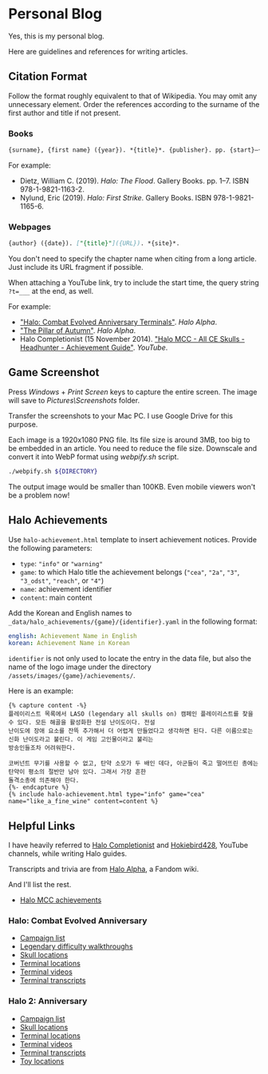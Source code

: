 # Personal Blog

Yes, this is my personal blog.

Here are guidelines and references for writing articles.

## Citation Format

Follow the format roughly equivalent to that of Wikipedia. You may omit any unnecessary element. Order the references
according to the surname of the first author and title if not present.

### Books

```md
{surname}, {first name} ({year}). *{title}*. {publisher}. pp. {start}–{end}. ISBN {ISBN}.
```

For example:

- Dietz, William C. (2019). *Halo: The Flood*. Gallery Books. pp. 1–7. ISBN 978-1-9821-1163-2.
- Nylund, Eric (2019). *Halo: First Strike*. Gallery Books. ISBN 978-1-9821-1165-6.

### Webpages

```md
{author} ({date}). ["{title}"]({URL}). *{site}*.
```

You don't need to specify the chapter name when citing from a long article. Just include its URL fragment if possible.

When attaching a YouTube link, try to include the start time, the query string `?t=___` at the end, as well.

For example:

- ["Halo: Combat Evolved Anniversary
Terminals"](https://halo.fandom.com/wiki/Terminal/Halo:_Combat_Evolved_Anniversary#Terminal_1_-_The_Pillar_of_Autumn).
*Halo Alpha*.
- ["The Pillar of Autumn"](https://halo.fandom.com/wiki/The_Pillar_of_Autumn_(Halo:_Combat_Evolved_level)). *Halo
Alpha*.
- Halo Completionist (15 November 2014). ["Halo MCC - All CE Skulls - Headhunter - Achievement
Guide"](https://youtu.be/3_cv8mjNuoY). *YouTube*.

## Game Screenshot

Press *Windows* + *Print Screen* keys to capture the entire screen. The image will save to *Pictures\Screenshots*
folder.

Transfer the screenshots to your Mac PC. I use Google Drive for this purpose.

Each image is a 1920x1080 PNG file. Its file size is around 3MB, too big to be embedded in an article. You need to
reduce the file size. Downscale and convert it into WebP format using *webpify.sh* script.

```sh
./webpify.sh ${DIRECTORY}
```

The output image would be smaller than 100KB. Even mobile viewers won't be a problem now!

## Halo Achievements

Use `halo-achievement.html` template to insert achievement notices. Provide the following parameters:

- `type`: `"info"` or `"warning"`
- `game`: to which Halo title the achievement belongs (`"cea"`, `"2a"`, `"3"`, `"3_odst"`, `"reach"`, or `"4"`)
- `name`: achievement identifier
- `content`: main content

Add the Korean and English names to `_data/halo_achievements/{game}/{identifier}.yaml` in the following format:

```yaml
english: Achievement Name in English
korean: Achievement Name in Korean
```

`identifier` is not only used to locate the entry in the data file, but also the name of the logo image under the
directory `/assets/images/{game}/achievements/`.

Here is an example:

```
{% capture content -%}
플레이리스트 목록에서 LASO (legendary all skulls on) 캠페인 플레이리스트를 찾을 수 있다. 모든 해골을 활성화한 전설 난이도이다. 전설
난이도에 장애 요소를 잔뜩 추가해서 더 어렵게 만들었다고 생각하면 된다. 다른 이름으로는 신화 난이도라고 불린다. 이 게임 고인물이라고 불리는
방송인들조차 어려워한다.

코버넌트 무기를 사용할 수 없고, 탄약 소모가 두 배인 데다, 아군들이 죽고 떨어뜨린 총에는 탄약이 평소의 절반만 남아 있다. 그래서 가장 흔한
돌격소총에 의존해야 한다.
{%- endcapture %}
{% include halo-achievement.html type="info" game="cea" name="like_a_fine_wine" content=content %}
```

## Helpful Links

I have heavily referred to [Halo Completionist](https://youtube.com/@HaloCompletionist) and
[Hokiebird428](https://www.youtube.com/@Hokiebird428), YouTube channels, while writing Halo guides.

Transcripts and trivia are from [Halo Alpha](https://halo.fandom.com/wiki/Halo_Alpha), a Fandom wiki.

And I'll list the rest.

- [Halo MCC achievements](https://steamcommunity.com/stats/976730/achievements/)

### Halo: Combat Evolved Anniversary

- [Campaign list](https://halo.fandom.com/wiki/Halo:_Combat_Evolved_Anniversary#Campaign_2)
- [Legendary difficulty walkthroughs](https://youtube.com/playlist?list=PL3bi5dIhs8VW5DLy7E19339-TwQEhNI59)
- [Skull locations](https://youtu.be/3_cv8mjNuoY)
- [Terminal locations](https://youtu.be/jh2UytziVqQ)
- [Terminal videos](https://youtu.be/TyKoYmgD_tQ)
- [Terminal transcripts](https://halo.fandom.com/wiki/Terminal/Halo:_Combat_Evolved_Anniversary)

### Halo 2: Anniversary

- [Campaign list](https://halo.fandom.com/wiki/Halo_2:_Anniversary#Levels)
- [Skull locations](https://youtu.be/MVV5fQw2lSs)
- [Terminal locations](https://youtu.be/YcegqNgBGhQ)
- [Terminal videos](https://youtu.be/vp8Phzz3oCA)
- [Terminal transcripts](https://www.halopedia.org/Terminal_(Halo_2:_Anniversary))
- [Toy locations](https://youtu.be/vIYjJtcJWLc)
